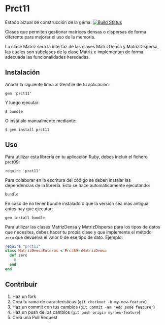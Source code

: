 # Prct11

Estado actual de construcción de la gema: [![Build Status](https://travis-ci.org/alu0100700459/prct11.png?branch=master)](https://travis-ci.org/alu0100700459/prct11)

Clases que permiten gestionar matrices densas o dispersas de forma diferente
para mejorar el uso de la memoria.

La clase Matriz será la interfaz de las clases MatrizDensa y MatrizDispersa,
las cuales son subclases de la clase Matriz e implementan de forma adecuada
las funcionalidades heredadas.

## Instalación

Añadir la siguiente línea al Gemfile de tu aplicación:

    gem 'prct11'

Y luego ejecutar:

    $ bundle

O instálalo manualmente mediante:

    $ gem install prct11

## Uso

Para utilizar esta librería en tu aplicación Ruby, debes incluir el fichero
prct09:

    require 'prct11'

Para colaborar en la escritura del código se deben instalar las dependencias
de la librería. Esto se hace automáticamente ejecutando:

    bundle

En caso de no tener bundle instalado o que la versión sea más antigua, antes
hay que ejecutar:

    gem install bundle

Para utilizar las clases MatrizDensa y MatrizDispersa para los tipos de datos que necesites, debes hacer tu propia
clase y que implemente el método `zero` que devuelva el valor 0 de ese tipo de dato. Ejemplo:

```ruby
require "prct11"
class MatrizDensaEnteros < Prct09::MatrizDensa
  def zero
    0
  end
end
```

## Contribuir

1. Haz un fork
2. Crea tu rama de características (`git checkout -b my-new-feature`)
3. Haz un commit con tus cambios (`git commit -am 'Add some feature'`)
4. Haz un push de los cambios (`git push origin my-new-feature`)
5. Crea una Pull Request
